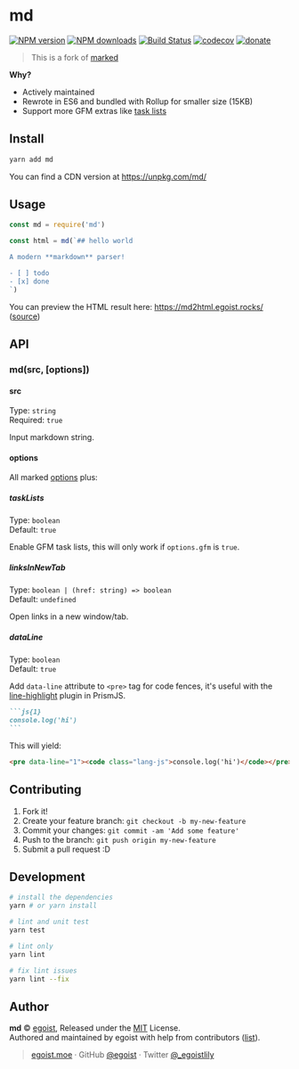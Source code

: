 # md

[![NPM version](https://img.shields.io/npm/v/md.svg?style=flat)](https://npmjs.com/package/md) [![NPM downloads](https://img.shields.io/npm/dm/md.svg?style=flat)](https://npmjs.com/package/md) [![Build Status](https://img.shields.io/circleci/project/egoist/md/master.svg?style=flat)](https://circleci.com/gh/egoist/md) [![codecov](https://codecov.io/gh/egoist/md/branch/master/graph/badge.svg)](https://codecov.io/gh/egoist/md)
 [![donate](https://img.shields.io/badge/$-donate-ff69b4.svg?maxAge=2592000&style=flat)](https://github.com/egoist/donate)

> This is a fork of [marked](https://github.com/markedjs/marked)

**Why?**

- Actively maintained
- Rewrote in ES6 and bundled with Rollup for smaller size (15KB)
- Support more GFM extras like [task lists](https://github.com/blog/1375-task-lists-in-gfm-issues-pulls-comments)

## Install

```bash
yarn add md
```

You can find a CDN version at https://unpkg.com/md/

## Usage

```js
const md = require('md')

const html = md(`## hello world

A modern **markdown** parser!

- [ ] todo
- [x] done
`)
```

You can preview the HTML result here: https://md2html.egoist.rocks/ ([source](https://github.com/egoist/md2html))

## API

### md(src, [options])

#### src

Type: `string`<br>
Required: `true`

Input markdown string.

#### options

All marked [options](https://marked.js.org/#/USING_ADVANCED.md) plus:

##### taskLists

Type: `boolean`<br>
Default: `true`

Enable GFM task lists, this will only work if `options.gfm` is `true`.

##### linksInNewTab

Type: `boolean | (href: string) => boolean`<br>
Default: `undefined`

Open links in a new window/tab.

##### dataLine

Type: `boolean`<br>
Default: `true`

Add `data-line` attribute to `<pre>` tag for code fences, it's useful with the [line-highlight](http://prismjs.com/plugins/line-highlight/) plugin in PrismJS. 

````markdown
```js{1}
console.log('hi')
```
````

This will yield:

```html
<pre data-line="1"><code class="lang-js">console.log('hi')</code></pre>
```

## Contributing

1. Fork it!
2. Create your feature branch: `git checkout -b my-new-feature`
3. Commit your changes: `git commit -am 'Add some feature'`
4. Push to the branch: `git push origin my-new-feature`
5. Submit a pull request :D


## Development

```bash
# install the dependencies
yarn # or yarn install

# lint and unit test
yarn test

# lint only
yarn lint

# fix lint issues
yarn lint --fix
```

## Author

**md** © [egoist](https://github.com/egoist), Released under the [MIT](./LICENSE) License.<br>
Authored and maintained by egoist with help from contributors ([list](https://github.com/egoist/md/contributors)).

> [egoist.moe](https://egoist.moe) · GitHub [@egoist](https://github.com/egoist) · Twitter [@_egoistlily](https://twitter.com/_egoistlily)

